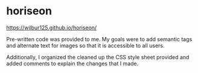 # horiseon

https://wilbur125.github.io/horiseon/

Pre-written code was provided to me. My goals were to add semantic tags and alternate text for images so that it is accessible to all users. 

Additionally, I organized the cleaned up the CSS style sheet provided and added comments to explain the changes that I made. 

